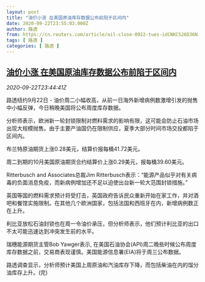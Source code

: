 ```yaml
---
layout: post
title: "油价小涨 在美国原油库存数据公布前陷于区间内"
date: 2020-09-22T23:55:03.000Z
author: 路透
from: https://cn.reuters.com/article/oil-close-0922-tues-idCNKCS26D36N
tags: [ 路透 ]
categories: [ 路透 ]
---
```

<!--1600818903000-->
[油价小涨 在美国原油库存数据公布前陷于区间内](https://cn.reuters.com/article/oil-close-0922-tues-idCNKCS26D36N)
------

<div>
<div><i>2020-09-22T23:44:41Z</i></div><p>路透纽约9月22日 - 油价周二小幅收高，从前一日海外新增病例数激增引发的抛售中小幅反弹，今日稍晚美国将公布周度库存数据。</p><p>分析师表示，欧洲新一轮封锁限制对燃料需求的影响有限，这可能会防止石油市场出现大规模抛售。由于主要产油国仍在限制供应，夏季大部分时间市场交投都陷于区间内。</p><p>布兰特原油期货上涨0.28美元，结算价报每桶41.72美元。</p><p>周二到期的10月美国原油期货合约结算价上涨0.29美元，报每桶39.60美元。</p><p>Ritterbusch and Associates总裁Jim Ritterbusch表示：“能源产品似乎对有关病毒的负面消息免疫，而新病例增加还不足以迫使出台新一轮大范围封锁措施。”</p><p>英国等国的燃料需求预计将受打击，英国政府告诉民众重新开始在家工作，并对酒吧和餐馆实施限制。在其他几个欧洲国家，包括法国和西班牙在内，新增病例数正在上升。</p><p>利比亚放松石油封锁也在周一令油价承压，但分析师表示，他们预计利比亚的出口不太可能迅速达到冲突发生前的水平。</p><p>瑞穗能源期货主管Bob Yawger表示, 在美国石油协会(API)周二晚些时候公布周度库存数据之前，交易商表现谨慎。美国能源信息署(EIA)将于周三公布数据。</p><p>路透调查显示，分析师预计美国上周原油和汽油库存下降，而包括柴油在内的馏分油库存上升。(完)</p>
</div>
